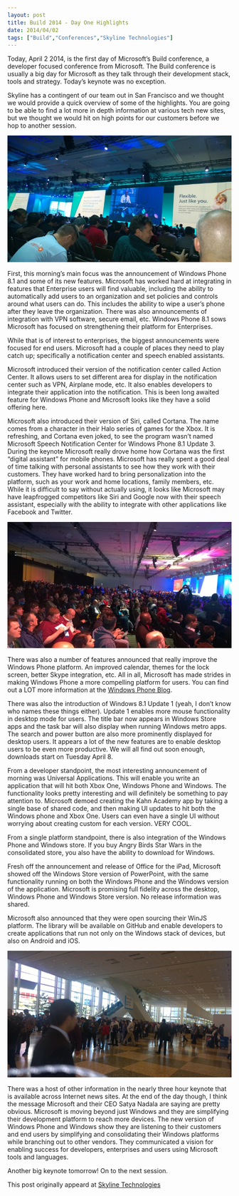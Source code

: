 ```yaml
---
layout: post
title: Build 2014 - Day One Highlights
date: 2014/04/02
tags: ["Build","Conferences","Skyline Technologies"]
---
```


Today, April 2 2014,  is the first day of Microsoft’s Build conference, a developer focused conference from Microsoft. The Build conference is usually a big day for Microsoft as they talk through their development stack, tools and strategy. Today’s keynote was no exception.

Skyline has a contingent of our team out in San Francisco and we thought we would provide a quick overview of some of the highlights. You are going to be able to find a lot more in depth information at various tech new sites, but we thought we would hit on high points for our customers before we hop to another session.

![Build](build1.jpg)

First, this morning’s main focus was the announcement of Windows Phone 8.1 and some of its new features. Microsoft has worked hard at integrating in features that Enterprise users will find valuable, including the ability to automatically add users to an organization and set policies and controls around what users can do. This includes the ability to wipe a user’s phone after they leave the organization. There was also announcements of integration with VPN software, secure email, etc. Windows Phone 8.1 sows Microsoft has focused on strengthening their platform for Enterprises.

While that is of interest to enterprises, the biggest announcements were focused for end users. Microsoft had a couple of places they need to play catch up; specifically a notification center and speech enabled assistants.

Microsoft introduced their version of the notification center called Action Center. It allows users to set different area for display in the notification center such as VPN, Airplane mode, etc. It also enables developers to integrate their application into the notification. This is been long awaited feature for Windows Phone and Microsoft looks like they have a solid offering here.

Microsoft also introduced their version of Siri, called Cortana. The name comes from a character in their Halo series of games for the Xbox. It is refreshing, and Cortana even joked, to see the program wasn’t named Microsoft Speech Notification Center for Windows Phone 8.1 Update 3. During the keynote Microsoft really drove home how Cortana was the first “digital assistant” for mobile phones. Microsoft has really spent a good deal of time talking with personal assistants to see how they work with their customers. They have worked hard to bring personalization into the platform, such as your work and home locations, family members, etc. While it is difficult to say without actually using, it looks like Microsoft may have leapfrogged competitors like Siri and Google now with their speech assistant, especially with the ability to integrate with other applications like Facebook and Twitter.

![Build Crowd](build2.jpg)

There was also a number of features announced that really improve the Windows Phone platform. An improved calendar, themes for the lock screen, better Skype integration, etc. All in all, Microsoft has made strides in making Windows Phone a more compelling platform for users. You can find out a LOT more information at the [Windows Phone Blog](http://blogs.windows.com/windows_phone/b/windowsphone/archive/2014/04/02/cortana-yes-and-many-many-other-great-features-coming-in-windows-phone-8-1.aspx).

There was also the introduction of Windows 8.1 Update 1 (yeah, I don’t know who names these things either). Update 1 enables more mouse functionality in desktop mode for users. The title bar now appears in Windows Store apps and the task bar will also display when running Windows metro apps. The search and power button are also more prominently displayed for desktop users. It appears a lot of the new features are to enable desktop users to be even more productive. We will all find out soon enough, downloads start on Tuesday April 8.

From a developer standpoint, the most interesting announcement of morning was Universal Applications. This will enable you write an application that will hit both Xbox One, Windows Phone and Windows. The functionality looks pretty interesting and will definitely be something to pay attention to. Microsoft demoed creating the Kahn Academy app by taking a single base of shared code, and then making UI updates to hit both the Windows phone and Xbox One. Users can even have a single UI without worrying about creating custom for each version. VERY COOL.

From a single platform standpoint, there is also integration of the Windows Phone and Windows store. If you buy Angry Birds Star Wars in the consolidated store, you also have the ability to download for Windows.

Fresh off the announcement and release of Office for the iPad, Microsoft showed off the Windows Store version of PowerPoint, with the same functionality running on both the Windows Phone and the Windows version of the application. Microsoft is promising full fidelity across the desktop, Windows Phone and Windows Store version. No release information was shared.

Microsoft also announced that they were open sourcing their WinJS platform. The library will be available on GitHub and enable developers to create applications that run not only on the Windows stack of devices, but also on Android and iOS.

![AngularJS talk line](build3.jpg)

There was a host of other information in the nearly three hour keynote that is available across Internet news sites. At the end of the day though, I think the message Microsoft and their CEO Satya Nadala are saying are pretty obvious. Microsoft is moving beyond just Windows and they are simplifying their development platform to reach more devices. The new version of Windows Phone and Windows show they are listening to their customers and end users by simplifying and consolidating their Windows platforms while branching out to other vendors. They communicated a vision for enabling success for developers, enterprises and users using Microsoft tools and languages.

Another big keynote tomorrow! On to the next session.

This post originally appeard at [Skyline Technologies](http://www.skylinetechnologies.com/Blog/Article/2464/Build-2014-Observations-Day-1.aspx)
